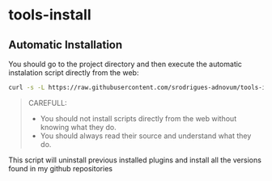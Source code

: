 # tools-install

## Automatic Installation

You should go to the project directory and then execute the automatic instalation script directly from the web:

```bash
curl -s -L https://raw.githubusercontent.com/srodrigues-adnovum/tools-install/main/tool-bootstrap-win.sh | sh
```

> CAREFULL:
>
> - You should not install scripts directly from the web without knowing what they do.
> - You should always read their source and understand what they do.


This script will uninstall previous installed plugins and install all the versions found in my github repositories
